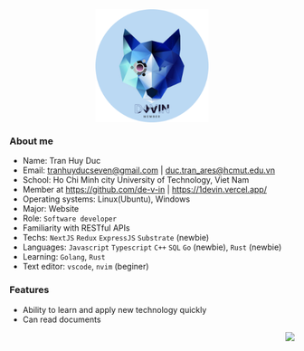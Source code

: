 
<div align=center>
  <img id="profile_image" align=center height=200 src='./ghAva.png'/>
 </div>



### About me
- Name: Tran Huy Duc
- Email: tranhuyducseven@gmail.com    |   duc.tran_ares@hcmut.edu.vn
- School: Ho Chi Minh city University of Technology, Viet Nam
- Member at https://github.com/de-v-in  | https://1devin.vercel.app/
- Operating systems: Linux(Ubuntu), Windows
- Major: Website  
- Role: `Software developer`
- Familiarity with RESTful APIs
- Techs: `NextJS` `Redux` `ExpressJS` `Substrate` (newbie)
- Languages: `Javascript` `Typescript` `C++` `SQL` `Go` (newbie), `Rust` (newbie)
- Learning: `Golang`,  `Rust`
- Text editor: `vscode`, `nvim` (beginer)

### Features
- Ability to learn and apply new technology quickly
- Can read documents
<img align=right src='https://user-images.githubusercontent.com/26409306/157215133-68733f03-cad7-4cfe-8904-5c6756ac72ba.svg'/>

